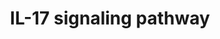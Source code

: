 ---
annotations:
- id: PW:0000828
  parent: signaling pathway
  type: Pathway Ontology
  value: cytokine mediated signaling pathway
authors:
- Sham.uk
- Khanspers
- MaintBot
- Mkutmon
- Ryanmiller
- AlexanderPico
- Andra
- Eweitz
description: Interleukin 17 is a family of cytokines that acts as potent mediators
  in delayed-type reactions by increasing chemokine production in various tissues
  to recruit monocytes and neutrophils to the site of inflammation, similar to Interferon
  gamma. IL-17 is produced by T-helper cells and is induced by IL-23 which results
  in destructive tissue damage in delayed-type reactions. Interleukin 17 as a family
  functions as proinflammatory cytokines that responds to the invasion of the immune
  system by extracellular pathogens. Interleukin 17 acts synergistically with tumor
  necrosis factor and interleukin-1.   Proteins on this pathway have targeted assays
  available via the [https://assays.cancer.gov/available_assays?wp_id=WP2112 CPTAC
  Assay Portal]
last-edited: 2021-05-23
ndex: e89b0a0b-8b63-11eb-9e72-0ac135e8bacf
organisms:
- Homo sapiens
redirect_from:
- /index.php/Pathway:WP2112
- /instance/WP2112
revision: null
schema-jsonld:
- '@context': https://schema.org/
  '@id': https://wikipathways.github.io/pathways/WP2112.html
  '@type': Dataset
  creator:
    '@type': Organization
    name: WikiPathways
  description: Interleukin 17 is a family of cytokines that acts as potent mediators
    in delayed-type reactions by increasing chemokine production in various tissues
    to recruit monocytes and neutrophils to the site of inflammation, similar to Interferon
    gamma. IL-17 is produced by T-helper cells and is induced by IL-23 which results
    in destructive tissue damage in delayed-type reactions. Interleukin 17 as a family
    functions as proinflammatory cytokines that responds to the invasion of the immune
    system by extracellular pathogens. Interleukin 17 acts synergistically with tumor
    necrosis factor and interleukin-1.   Proteins on this pathway have targeted assays
    available via the [https://assays.cancer.gov/available_assays?wp_id=WP2112 CPTAC
    Assay Portal]
  keywords:
  - AKT1
  - CEBPB
  - CEBPD
  - GSK3B
  - IKBKB
  - IKBKG
  - IL17A
  - IL17B
  - IL17C
  - IL17D
  - IL17F
  - IL17RA
  - IL17RB
  - IL17RC
  - IL17RD
  - IL17RE
  - IL25
  - JAK1
  - JAK2
  - MAP3K14
  - MAP3K7
  - MAPK
  - MAPK1
  - MAPK3
  - NFKB1
  - NFKBIB
  - PI3K
  - RELA
  - SP1
  - STAT3
  - TRAF3
  - TRAF3IP2
  - TRAF6
  license: CC0
  name: IL-17 signaling pathway
seo: CreativeWork
title: IL-17 signaling pathway
wpid: WP2112
---